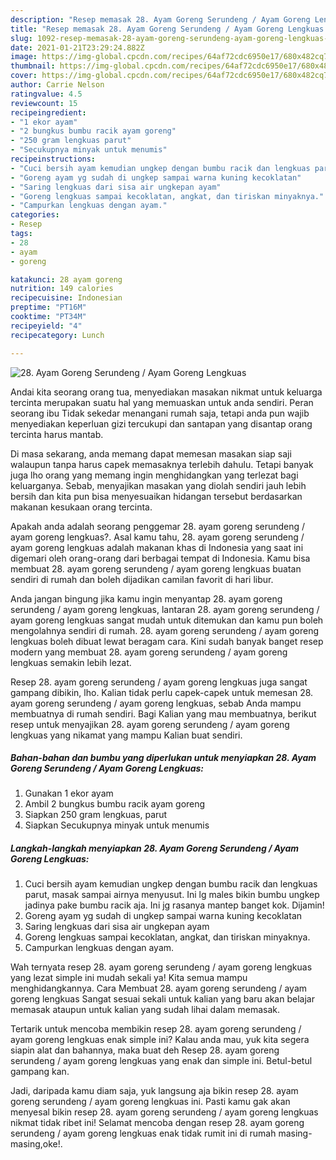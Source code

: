 ```yaml
---
description: "Resep memasak 28. Ayam Goreng Serundeng / Ayam Goreng Lengkuas yang lezat dan Mudah Dibuat"
title: "Resep memasak 28. Ayam Goreng Serundeng / Ayam Goreng Lengkuas yang lezat dan Mudah Dibuat"
slug: 1092-resep-memasak-28-ayam-goreng-serundeng-ayam-goreng-lengkuas-yang-lezat-dan-mudah-dibuat
date: 2021-01-21T23:29:24.882Z
image: https://img-global.cpcdn.com/recipes/64af72cdc6950e17/680x482cq70/28-ayam-goreng-serundeng-ayam-goreng-lengkuas-foto-resep-utama.jpg
thumbnail: https://img-global.cpcdn.com/recipes/64af72cdc6950e17/680x482cq70/28-ayam-goreng-serundeng-ayam-goreng-lengkuas-foto-resep-utama.jpg
cover: https://img-global.cpcdn.com/recipes/64af72cdc6950e17/680x482cq70/28-ayam-goreng-serundeng-ayam-goreng-lengkuas-foto-resep-utama.jpg
author: Carrie Nelson
ratingvalue: 4.5
reviewcount: 15
recipeingredient:
- "1 ekor ayam"
- "2 bungkus bumbu racik ayam goreng"
- "250 gram lengkuas parut"
- "Secukupnya minyak untuk menumis"
recipeinstructions:
- "Cuci bersih ayam kemudian ungkep dengan bumbu racik dan lengkuas parut, masak sampai airnya menyusut. Ini lg males bikin bumbu ungkep jadinya pake bumbu racik aja. Ini jg rasanya mantep banget kok. Dijamin!"
- "Goreng ayam yg sudah di ungkep sampai warna kuning kecoklatan"
- "Saring lengkuas dari sisa air ungkepan ayam"
- "Goreng lengkuas sampai kecoklatan, angkat, dan tiriskan minyaknya."
- "Campurkan lengkuas dengan ayam."
categories:
- Resep
tags:
- 28
- ayam
- goreng

katakunci: 28 ayam goreng 
nutrition: 149 calories
recipecuisine: Indonesian
preptime: "PT16M"
cooktime: "PT34M"
recipeyield: "4"
recipecategory: Lunch

---
```



![28. Ayam Goreng Serundeng / Ayam Goreng Lengkuas](https://img-global.cpcdn.com/recipes/64af72cdc6950e17/680x482cq70/28-ayam-goreng-serundeng-ayam-goreng-lengkuas-foto-resep-utama.jpg)

Andai kita seorang orang tua, menyediakan masakan nikmat untuk keluarga tercinta merupakan suatu hal yang memuaskan untuk anda sendiri. Peran seorang ibu Tidak sekedar menangani rumah saja, tetapi anda pun wajib menyediakan keperluan gizi tercukupi dan santapan yang disantap orang tercinta harus mantab.

Di masa  sekarang, anda memang dapat memesan masakan siap saji walaupun tanpa harus capek memasaknya terlebih dahulu. Tetapi banyak juga lho orang yang memang ingin menghidangkan yang terlezat bagi keluarganya. Sebab, menyajikan masakan yang diolah sendiri jauh lebih bersih dan kita pun bisa menyesuaikan hidangan tersebut berdasarkan makanan kesukaan orang tercinta. 



Apakah anda adalah seorang penggemar 28. ayam goreng serundeng / ayam goreng lengkuas?. Asal kamu tahu, 28. ayam goreng serundeng / ayam goreng lengkuas adalah makanan khas di Indonesia yang saat ini digemari oleh orang-orang dari berbagai tempat di Indonesia. Kamu bisa membuat 28. ayam goreng serundeng / ayam goreng lengkuas buatan sendiri di rumah dan boleh dijadikan camilan favorit di hari libur.

Anda jangan bingung jika kamu ingin menyantap 28. ayam goreng serundeng / ayam goreng lengkuas, lantaran 28. ayam goreng serundeng / ayam goreng lengkuas sangat mudah untuk ditemukan dan kamu pun boleh mengolahnya sendiri di rumah. 28. ayam goreng serundeng / ayam goreng lengkuas boleh dibuat lewat beragam cara. Kini sudah banyak banget resep modern yang membuat 28. ayam goreng serundeng / ayam goreng lengkuas semakin lebih lezat.

Resep 28. ayam goreng serundeng / ayam goreng lengkuas juga sangat gampang dibikin, lho. Kalian tidak perlu capek-capek untuk memesan 28. ayam goreng serundeng / ayam goreng lengkuas, sebab Anda mampu membuatnya di rumah sendiri. Bagi Kalian yang mau membuatnya, berikut resep untuk menyajikan 28. ayam goreng serundeng / ayam goreng lengkuas yang nikamat yang mampu Kalian buat sendiri.

<!--inarticleads1-->

##### Bahan-bahan dan bumbu yang diperlukan untuk menyiapkan 28. Ayam Goreng Serundeng / Ayam Goreng Lengkuas:

1. Gunakan 1 ekor ayam
1. Ambil 2 bungkus bumbu racik ayam goreng
1. Siapkan 250 gram lengkuas, parut
1. Siapkan Secukupnya minyak untuk menumis




<!--inarticleads2-->

##### Langkah-langkah menyiapkan 28. Ayam Goreng Serundeng / Ayam Goreng Lengkuas:

1. Cuci bersih ayam kemudian ungkep dengan bumbu racik dan lengkuas parut, masak sampai airnya menyusut. Ini lg males bikin bumbu ungkep jadinya pake bumbu racik aja. Ini jg rasanya mantep banget kok. Dijamin!
1. Goreng ayam yg sudah di ungkep sampai warna kuning kecoklatan
1. Saring lengkuas dari sisa air ungkepan ayam
1. Goreng lengkuas sampai kecoklatan, angkat, dan tiriskan minyaknya.
1. Campurkan lengkuas dengan ayam.




Wah ternyata resep 28. ayam goreng serundeng / ayam goreng lengkuas yang lezat simple ini mudah sekali ya! Kita semua mampu menghidangkannya. Cara Membuat 28. ayam goreng serundeng / ayam goreng lengkuas Sangat sesuai sekali untuk kalian yang baru akan belajar memasak ataupun untuk kalian yang sudah lihai dalam memasak.

Tertarik untuk mencoba membikin resep 28. ayam goreng serundeng / ayam goreng lengkuas enak simple ini? Kalau anda mau, yuk kita segera siapin alat dan bahannya, maka buat deh Resep 28. ayam goreng serundeng / ayam goreng lengkuas yang enak dan simple ini. Betul-betul gampang kan. 

Jadi, daripada kamu diam saja, yuk langsung aja bikin resep 28. ayam goreng serundeng / ayam goreng lengkuas ini. Pasti kamu gak akan menyesal bikin resep 28. ayam goreng serundeng / ayam goreng lengkuas nikmat tidak ribet ini! Selamat mencoba dengan resep 28. ayam goreng serundeng / ayam goreng lengkuas enak tidak rumit ini di rumah masing-masing,oke!.

